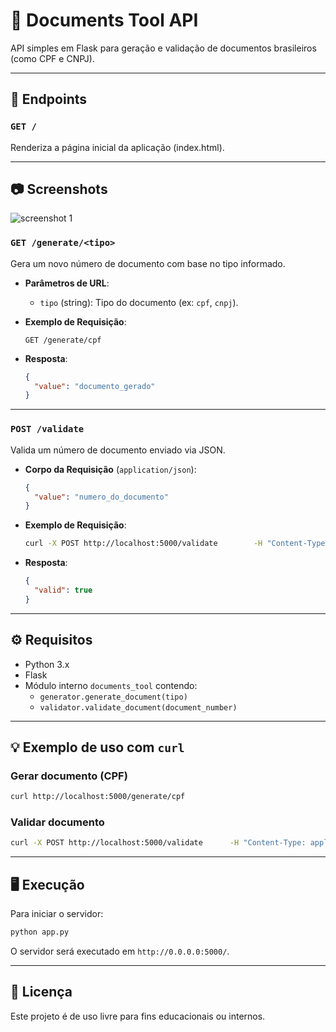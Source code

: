 # 📄 Documents Tool API

API simples em Flask para geração e validação de documentos brasileiros (como CPF e CNPJ).

---

## 🚀 Endpoints

### `GET /`

Renderiza a página inicial da aplicação (index.html).

---

## 📷 Screenshots 

![screenshot 1](URL)

### `GET /generate/<tipo>`

Gera um novo número de documento com base no tipo informado.

- **Parâmetros de URL**:
  - `tipo` (string): Tipo do documento (ex: `cpf`, `cnpj`).

- **Exemplo de Requisição**:
  ```
  GET /generate/cpf
  ```

- **Resposta**:
  ```json
  {
    "value": "documento_gerado"
  }
  ```

---

### `POST /validate`

Valida um número de documento enviado via JSON.

- **Corpo da Requisição** (`application/json`):
  ```json
  {
    "value": "numero_do_documento"
  }
  ```

- **Exemplo de Requisição**:
  ```bash
  curl -X POST http://localhost:5000/validate        -H "Content-Type: application/json"        -d '{"value": "12345678900"}'
  ```

- **Resposta**:
  ```json
  {
    "valid": true
  }
  ```

---

## ⚙️ Requisitos

- Python 3.x
- Flask
- Módulo interno `documents_tool` contendo:
  - `generator.generate_document(tipo)`
  - `validator.validate_document(document_number)`

---

## 💡 Exemplo de uso com `curl`

### Gerar documento (CPF)

```bash
curl http://localhost:5000/generate/cpf
```

### Validar documento

```bash
curl -X POST http://localhost:5000/validate      -H "Content-Type: application/json"      -d '{"value": "12345678900"}'
```

---

## 🖥️ Execução

Para iniciar o servidor:

```bash
python app.py
```

O servidor será executado em `http://0.0.0.0:5000/`.

---

## 📄 Licença

Este projeto é de uso livre para fins educacionais ou internos.